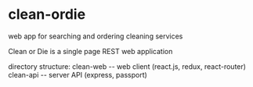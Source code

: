 # clean-ordie
web app for searching and ordering cleaning services

Clean or Die is a single page REST web application  

directory structure:
  clean-web -- web client (react.js, redux, react-router)
  clean-api -- server API (express, passport)

